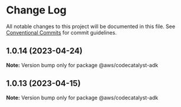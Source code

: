 # Change Log

All notable changes to this project will be documented in this file.
See [Conventional Commits](https://conventionalcommits.org) for commit guidelines.

## 1.0.14 (2023-04-24)

**Note:** Version bump only for package @aws/codecatalyst-adk





## 1.0.13 (2023-04-15)

**Note:** Version bump only for package @aws/codecatalyst-adk
